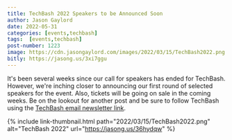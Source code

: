 ```yaml
---
title: TechBash 2022 Speakers to be Announced Soon
author: Jason Gaylord
date: 2022-05-31
categories: [events,techbash]
tags:  [events,techbash]
post-number: 1223
image: https://cdn.jasongaylord.com/images/2022/03/15/TechBash2022.png
bitly: https://jasong.us/3xi7ggu
---
```


It's been several weeks since our call for speakers has ended for TechBash. However, we're inching closer to announcing our first round of selected speakers for the event. Also, tickets will be going on sale in the coming weeks. Be on the lookout for another post and be sure to follow TechBash using the [TechBash email newsletter link](https://jasong.us/3rXsRHP).

{% include link-thumbnail.html path="2022/03/15/TechBash2022.png" alt="TechBash 2022" url="https://jasong.us/36hydqw" %}